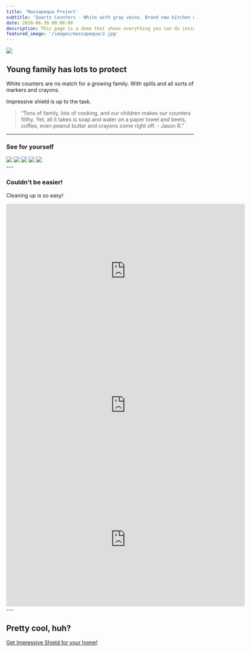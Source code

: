 ```yaml
---
title: 'Massapequa Project'
subtitle: 'Quartz Counters - White with gray veins. Brand new kitchen with a young child in the house needs some protection from spills, food, drink, and splattering.'
date: 2018-06-30 00:00:00
description: This page is a demo that shows everything you can do inside portfolio and blog posts.
featured_image: '/images/massapequa/2.jpg'
---
```


![](/images/oceanside/sq_IMG_3579.jpg)

## Young family has lots to protect

White counters are no match for a growing family. With spills and all sorts of markers and crayons.

Impressive shield is up to the task.

> “Tons of family, lots of cooking, and our children makes our counters filthy. Yet, all it takes is soap and water on a paper towel and beets, coffee, even peanut butter and crayons come right off. - Jason R.”

---

### See for yourself

<div class="gallery" data-columns="3">
	<img src="/images/massapequa/1.jpg">
	<img src="/images/massapequa/2.jpg">
	<img src="/images/massapequa/3.jpg">
	<img src="/images/massapequa/4.jpg">
	<img src="/images/massapequa/5.jpg">
</div>
---

### Couldn't be easier!

Cleaning up is so easy!

<iframe src="https://player.vimeo.com/video/308114787" width="640" height="360" frameborder="0" allowfullscreen></iframe><iframe src="https://player.vimeo.com/video/308114782" width="640" height="360" frameborder="0" allowfullscreen></iframe><iframe src="https://player.vimeo.com/video/308114774" width="640" height="360" frameborder="0" allowfullscreen></iframe>
---

## Pretty cool, huh?

<a href="#">Get Impressive Shield for your home!</a>